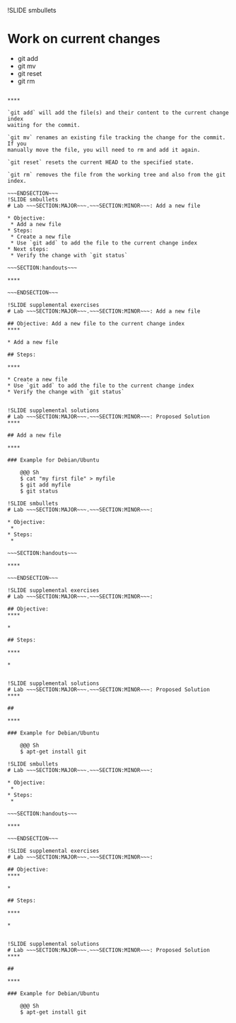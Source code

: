 !SLIDE smbullets
# Work on current changes

* git add
* git mv
* git reset
* git rm

~~~SECTION:handouts~~~

****

`git add` will add the file(s) and their content to the current change index
waiting for the commit.

`git mv` renames an existing file tracking the change for the commit. If you
manually move the file, you will need to rm and add it again.

`git reset` resets the current HEAD to the specified state.

`git rm` removes the file from the working tree and also from the git index.

~~~ENDSECTION~~~
!SLIDE smbullets
# Lab ~~~SECTION:MAJOR~~~.~~~SECTION:MINOR~~~: Add a new file

* Objective:
 * Add a new file
* Steps:
 * Create a new file
 * Use `git add` to add the file to the current change index
* Next steps:
 * Verify the change with `git status`

~~~SECTION:handouts~~~

****

~~~ENDSECTION~~~

!SLIDE supplemental exercises
# Lab ~~~SECTION:MAJOR~~~.~~~SECTION:MINOR~~~: Add a new file

## Objective: Add a new file to the current change index
****

* Add a new file

## Steps:

****

* Create a new file
* Use `git add` to add the file to the current change index
* Verify the change with `git status`


!SLIDE supplemental solutions
# Lab ~~~SECTION:MAJOR~~~.~~~SECTION:MINOR~~~: Proposed Solution
****

## Add a new file

****

### Example for Debian/Ubuntu

    @@@ Sh
    $ cat "my first file" > myfile
    $ git add myfile
    $ git status

!SLIDE smbullets
# Lab ~~~SECTION:MAJOR~~~.~~~SECTION:MINOR~~~: 

* Objective:
 * 
* Steps:
 * 

~~~SECTION:handouts~~~

****

~~~ENDSECTION~~~

!SLIDE supplemental exercises
# Lab ~~~SECTION:MAJOR~~~.~~~SECTION:MINOR~~~: 

## Objective: 
****

*

## Steps:

****

*


!SLIDE supplemental solutions
# Lab ~~~SECTION:MAJOR~~~.~~~SECTION:MINOR~~~: Proposed Solution
****

## 

****

### Example for Debian/Ubuntu

    @@@ Sh
    $ apt-get install git

!SLIDE smbullets
# Lab ~~~SECTION:MAJOR~~~.~~~SECTION:MINOR~~~: 

* Objective:
 * 
* Steps:
 * 

~~~SECTION:handouts~~~

****

~~~ENDSECTION~~~

!SLIDE supplemental exercises
# Lab ~~~SECTION:MAJOR~~~.~~~SECTION:MINOR~~~: 

## Objective: 
****

*

## Steps:

****

*


!SLIDE supplemental solutions
# Lab ~~~SECTION:MAJOR~~~.~~~SECTION:MINOR~~~: Proposed Solution
****

## 

****

### Example for Debian/Ubuntu

    @@@ Sh
    $ apt-get install git


